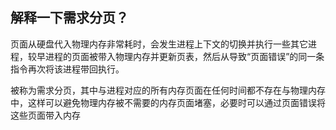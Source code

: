## 解释一下需求分页？

页面从硬盘代入物理内存非常耗时，会发生进程上下文的切换并执行一些其它进程，较早进程的页面被带入物理内存并更新页表，然后从导致“页面错误”的同一条指令再次将该进程带回执行。


被称为需求分页，其中与进程对应的所有内存页面在任何时间都不存在与物理内存中，这样可以避免物理内存被不需要的内存页面堵塞，必要时可以通过页面错误将这些页面带入内存
